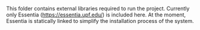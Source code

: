 This folder contains external libraries required to run the project. Currently only Essentia (https://essentia.upf.edu/)
is included here. At the moment, Essentia is statically linked to simplify the installation process of the system.